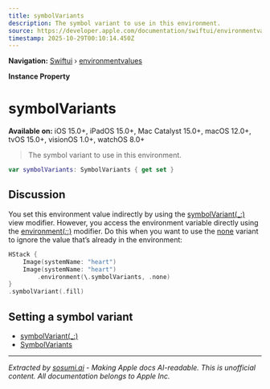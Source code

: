 ```yaml
---
title: symbolVariants
description: The symbol variant to use in this environment.
source: https://developer.apple.com/documentation/swiftui/environmentvalues/symbolvariants
timestamp: 2025-10-29T00:10:14.450Z
---
```


**Navigation:** [Swiftui](/documentation/swiftui) › [environmentvalues](/documentation/swiftui/environmentvalues)

**Instance Property**

# symbolVariants

**Available on:** iOS 15.0+, iPadOS 15.0+, Mac Catalyst 15.0+, macOS 12.0+, tvOS 15.0+, visionOS 1.0+, watchOS 8.0+

> The symbol variant to use in this environment.

```swift
var symbolVariants: SymbolVariants { get set }
```

## Discussion

You set this environment value indirectly by using the [symbolVariant(_:)](/documentation/swiftui/view/symbolvariant(_:)) view modifier. However, you access the environment variable directly using the [environment(_:_:)](/documentation/swiftui/view/environment(_:_:)) modifier. Do this when you want to use the [none](/documentation/swiftui/symbolvariants/none) variant to ignore the value that’s already in the environment:

```swift
HStack {
    Image(systemName: "heart")
    Image(systemName: "heart")
        .environment(\.symbolVariants, .none)
}
.symbolVariant(.fill)
```



## Setting a symbol variant

- [symbolVariant(_:)](/documentation/swiftui/view/symbolvariant(_:))
- [SymbolVariants](/documentation/swiftui/symbolvariants)

---

*Extracted by [sosumi.ai](https://sosumi.ai) - Making Apple docs AI-readable.*
*This is unofficial content. All documentation belongs to Apple Inc.*
